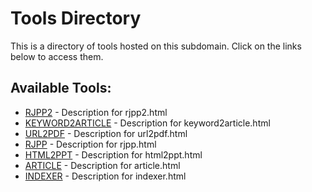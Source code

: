 # Tools Directory

This is a directory of tools hosted on this subdomain. Click on the links below to access them.

## Available Tools:
- [RJPP2](rjpp2.html) - Description for rjpp2.html
- [KEYWORD2ARTICLE](keyword2article.html) - Description for keyword2article.html
- [URL2PDF](url2pdf.html) - Description for url2pdf.html
- [RJPP](rjpp.html) - Description for rjpp.html
- [HTML2PPT](html2ppt.html) - Description for html2ppt.html
- [ARTICLE](article.html) - Description for article.html
- [INDEXER](indexer.html) - Description for indexer.html
